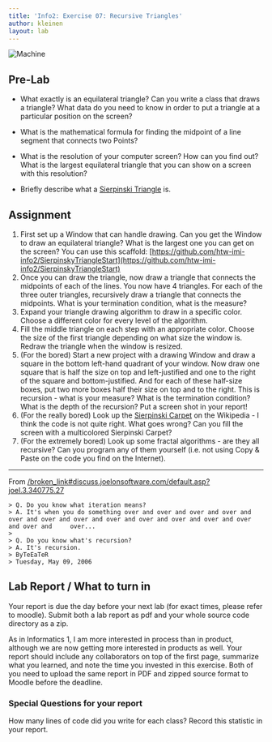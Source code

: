```yaml
---
title: 'Info2: Exercise 07: Recursive Triangles'
author: kleinen
layout: lab
---
```


![Machine](../images/SierpinskiTriangle.png "Sierpinski Triangle")

## Pre-Lab

* What exactly is an equilateral
  triangle? Can you write a class that draws a triangle? What data do you need to know in order to put a triangle at a particular position on the screen?

* What is the mathematical formula for finding the midpoint of a line segment that connects two Points?
* What is the resolution of your computer screen? How can you find out? What is the largest equilateral triangle that you can show on a screen with this resolution?
* Briefly describe what a <a href="https://en.wikipedia.org/wiki/Sierpinski_triangle">Sierpinski Triangle</a> is.


## Assignment


1. First set up a Window that can handle drawing. Can you get the Window to draw an equilateral triangle? What is the largest one you can get on the screen? You can use this scaffold: [https://github.com/htw-imi-info2/SierpinskyTriangleStart](https://github.com/htw-imi-info2/SierpinskyTriangleStart)
2. Once you can draw the triangle, now draw a triangle that connects the midpoints of each of the lines. You now have 4 triangles. For each of the three outer triangles, recursively draw a triangle that connects the midpoints. What is your termination condition, what is the measure?
3. Expand your triangle drawing algorithm to draw in a specific color. Choose a different color for every level of the algorithm.
4. Fill the middle triangle on each step with an appropriate color. Choose the size of the first triangle depending on what size the window is. Redraw the triangle when the window is resized.
5. (For the bored) Start a new project with a drawing Window and draw a square in the bottom left-hand quadrant of your window. Now draw one square that is half the size on top and left-justified and one to the right of the square and bottom-justified. And for each of these half-size boxes, put two more boxes half their size on top and to the right. This is recursion - what is your measure? What is the termination condition? What is the depth of the recursion? Put a screen shot in your report!
6. (For the really bored) Look up the [Sierpinski Carpet](https://en.wikipedia.org/wiki/Sierpinski_carpet) on the Wikipedia - I think the code is not quite right. What goes wrong? Can you fill the screen with a multicolored Sierpinski Carpet?
7. (For the extremely bored) Look up some fractal algorithms - are they all recursive? Can you program any of them yourself (i.e. not using Copy & Paste on the code you find on the Internet).

* * *

From [/broken_link#discuss.joelonsoftware.com/default.asp?joel.3.340775.27](/broken_link)

    > Q. Do you know what iteration means?
    > A. It's when you do something over and over and over and over and over and over and over and over and over and over and over and over and over and     over...
    >
    > Q. Do you know what's recursion?
    > A. It's recursion.
    > ByTeEaTeR
    > Tuesday, May 09, 2006

## Lab Report / What to turn in

Your report is due the day before your next lab (for exact times, please refer to moodle).
Submit both a lab report as pdf and your whole source code directory as a zip.

As in Informatics 1, I am more interested in process than in product,
although we are now getting more interested in products as well.
Your report should include any collaborators on top of the first page,
summarize what you learned,
and note the time you invested in this exercise.
Both of you need to upload the same report in PDF and zipped source format to Moodle before the
deadline.

### Special Questions for your report
How many lines of code did you write for each class? Record this statistic in your report.

